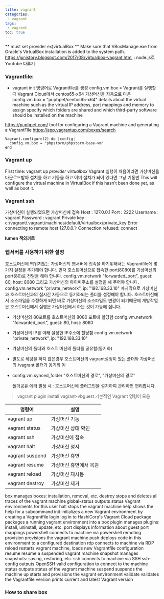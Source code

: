 ```yaml
---
title: vagrant
categories: 
 - vagrant
tags: 
 - vagrant
toc: true
---
```


** must set provider ex)virtualBox 
** Make sure that VBoxManage.exe from Oracle's VirtualBox installation is added to the system path.
https://junistory.blogspot.com/2017/08/virtualbox-vagrant.html : node.js로 Youtube 다루기

### Vagrantfile:
- vagrant init 명령어로 Vagrantfile를 생성 
   config.vm.box = Vagrant를 실행할 때 Vagrant Cloud에서 centos65-x64 가상머신을 자동으로 다운	
   config.vm.box = "puphpet/centos65-x64"
   details about the virtual machine such as the virtual IP address, port mappings and memory to assign
   specify which folders are shared and which third-party software should be installed on the machine

https://puphpet.com/  tool for configuring a Vagrant machine and generating a VagrantFile
https://app.vagrantup.com/boxes/search
```
Vagrant.configure(2) do |config|
  config.vm.box = "phpstorm/phpstorm-base-vm"          
end
```

### Vagrant up
First time: vagrant up *provider virtualbox*
Vagrant 실행이 처음이라면 가상머신을 다운로드받아 설치를 하고 기동을 하고 이미 설치가 되어 있다면 그냥 기동만
This will configure the virtual machine in VirtualBox if this hasn't been done yet, as well as boot it.

### Vagrant ssh
가상머신이 실행되었으면 가상머신에 접속
Host : 127.0.0.1
Port : 2222
Username : vagrant
Password : vagrant
Private key : c:/vagrant/.vagrant/machines/default/virtualbox/private_key
Error connecting to remote host 127.0.0.1: Connection refused: connect

**lumen 책의꺼로**

### 웹서버를 사용하기 위한 설정

호스트머신에 띄워져있는 가상머신의 웹서버에 접속을 하기위해서는 Vagrantfile에 몇가지 설정을 추가해야 합니다.
먼저 호스트머신으로 접속한 port(8080)를 가상머신의 port(80)로 전달을 해야 합니다. config.vm.network "forwarded_port", guest: 80, host: 8080
그리고 가상머신의 아이피주소를 설정을 해 주어야 합니다. config.vm.network "private_network", ip: "192.168.33.10"
마지막으로 가상머신과 호스트머신과의 실시간 자동으로 동기화되는 폴더를 설정해야 합니다. 호스트머신에서 소스파일을 수정하게 되면 바로 가상머신의 소스파일도 변경이 되기때문에 개발작업은 호스트머신에서 실행은 가상머신에서 하는 것이 가능해 집니다.
- 가상머신의 80포트를 호스트머신의 8080 포트에 할당함
  config.vm.network "forwarded_port", guest: 80, host: 8080
- 가상머신의 IP를 아래 설정한 IP주소에 할당함
  config.vm.network "private_network", ip: "192.168.33.10"
- 가상머신의 폴더와 호스트 머신의 폴더를 공유함(동기화)
- 별도로 세팅을 하지 않은경우 호스트머신의 vagrant설정이 있는 폴더와 가상머신의 /vagrant 폴더가 동기화 됨
- config.vm.synced_folder "호스트머신의 경로", "가상머신의 경로"
  
  폴더공유 에러 발생 시 : 호스트머신에 플러그인을 설치하여 관리하면 편리합니다.
> vagrant plugin install vagrant-vbguest
> 기본적인 Vagrant 명령어 모음

| 명령어          | 설명                   |
| --------------- | ---------------------- |
| vagrant up      | 가상머신 기동          |
| vagrant status  | 가상머신 상태 확인     |
| vagrant ssh     | 가상머신에 접속        |
| vagrant halt    | 가상머신 정지          |
| vagrant suspend | 가상머신 휴면          |
| vagrant resume  | 가상머신 휴면에서 복원 |
| vagrant reload  | 가상머신 재시동        |
| vagrant destroy | 가상머신 제거          |
box             manages boxes: installation, removal, etc.
destroy         stops and deletes all traces of the vagrant machine
global-status   outputs status Vagrant environments for this user
halt            stops the vagrant machine
help            shows the help for a subcommand
init            initializes a new Vagrant environment by creating a Vagrantfile
login           log in to HashiCorp's Vagrant Cloud
package         packages a running vagrant environment into a box
plugin          manages plugins: install, uninstall, update, etc.
port            displays information about guest port mappings
powershell      connects to machine via powershell remoting
provision       provisions the vagrant machine
push            deploys code in this environment to a configured destination
rdp             connects to machine via RDP
reload          restarts vagrant machine, loads new Vagrantfile configuration
resume          resume a suspended vagrant machine
snapshot        manages snapshots: saving, restoring, etc.
ssh             connects to machine via SSH
ssh-config      outputs OpenSSH valid configuration to connect to the machine
status          outputs status of the vagrant machine
suspend         suspends the machine
up              starts and provisions the vagrant environment
validate        validates the Vagrantfile
version         prints current and latest Vagrant version

### How to share box



